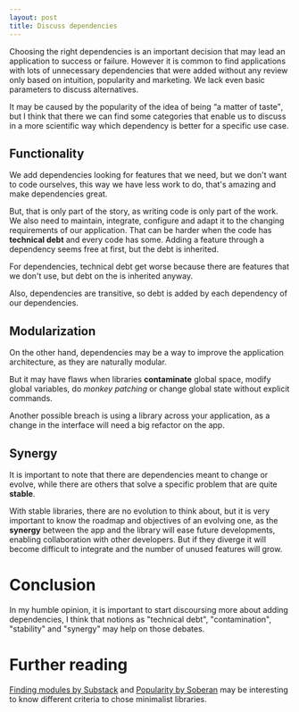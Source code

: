 ```yaml
---
layout: post
title: Discuss dependencies
---
```


Choosing the right dependencies is an important decision that may lead an
application to success or failure. However it is common to find applications
with lots of unnecessary dependencies that were added without any review
only based on intuition, popularity and marketing. We lack even basic
parameters to discuss alternatives.

It may be caused by the popularity of the idea of being <q>a matter of
taste</q>, but I think that there we can find some categories that enable us to
discuss in a more scientific way which dependency is better for a specific use
case.

## Functionality

We add dependencies looking for features that we need, but we don't want to
code ourselves, this way we have less work to do, that's amazing and make
dependencies great.

But, that is only part of the story, as writing code is only part of the work.
We also need to maintain, integrate, configure and adapt it to the changing
requirements of our application. That can be harder when the code has
**technical debt** and every code has some. Adding a feature through a
dependency seems free at first, but the debt is inherited.

For dependencies, technical debt get worse because there are features that we
don't use, but debt on the is inherited anyway.

Also, dependencies are transitive, so debt is added by each dependency of our
dependencies.

## Modularization

On the other hand, dependencies may be a way to improve the application
architecture, as they are naturally modular.

But it may have flaws when libraries **contaminate** global space, modify
global variables, do *monkey patching* or change global state without
explicit commands.

Another possible breach is using a library across your application, as a change
in the interface will need a big refactor on the app.

## Synergy

It is important to note that there are dependencies meant to change or evolve,
while there are others that solve a specific problem that are quite **stable**.

With stable libraries, there are no evolution to think about, but it is very
important to know the roadmap and objectives of an evolving one, as the
**synergy** between the app and the library will ease future developments,
enabling collaboration with other developers. But if they diverge it will
become difficult to integrate and the number of unused features will grow.

# Conclusion

In my humble opinion, it is important to start discoursing more about adding
dependencies, I think that notions as "technical debt", "contamination",
"stability" and "synergy" may help on those debates.

# Further reading

[Finding modules by Substack][1] and [Popularity by Soberan][2] may be
interesting to know different criteria to chose minimalist libraries.

 [1]: http://substack.net/finding_modules
 [2]: http://soveran.com/popularity.html
